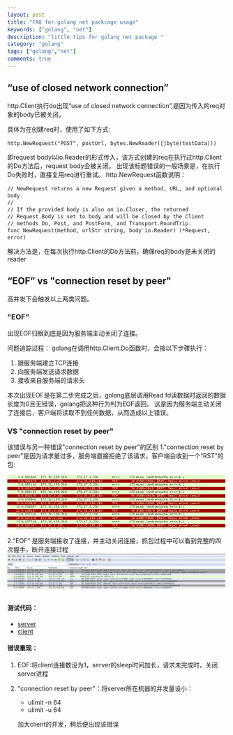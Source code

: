```yaml
---
layout: post
title: "FAQ for golang net packcage usage"
keywords: ["golang", "net"]
description: "little tips for golang net package "
category: "golang"
tags: ["golang","net"]
comments: true 
---
```


## “use of closed network connection”

http.Client执行do出现“use of closed network connection”,是因为传入的req对象的body已被关闭，

具体为在创建req时，使用了如下方式:

```
http.NewRequest("POST", postUrl, bytes.NewReader([]byte(testData)))
```
即request body以io.Reader的形式传入，该方式创建的req在执行过http.Client的Do方法后，request body会被关闭。
出现该标题错误的一般场景是，在执行Do失败时，直接复用req进行重试。
http.NewRequest函数说明：

```
// NewRequest returns a new Request given a method, URL, and optional body.
//
// If the provided body is also an io.Closer, the returned
// Request.Body is set to body and will be closed by the Client
// methods Do, Post, and PostForm, and Transport.RoundTrip.
func NewRequest(method, urlStr string, body io.Reader) (*Request, error) 
```

解决方法是，在每次执行http.Client的Do方法前，确保req的body是未关闭的reader

## “EOF” vs "connection reset by peer"

高并发下会触发以上两类问题。
### "EOF"

出现EOF归根到底是因为服务端主动关闭了连接。

问题追踪过程：
golang在调用http.Client.Do函数时，会按以下步骤执行：

1. 跟服务端建立TCP连接
2. 向服务端发送请求数据
3. 接收来自服务端的请求头

本次出现EOF是在第二步完成之后，golang底层调用Read fd读数据时返回的数据长度为0且无错误，golang把这种行为判为EOF返回。
这是因为服务端主动关闭了连接后，客户端将读取不到任何数据，从而造成以上错误。

### VS "connection reset by peer"
该错误与另一种错误"connection reset by peer"的区别
1."connection reset by peer"是因为请求量过多，服务端直接拒绝了该请求，客户端会收到一个“RST”的包:

<img src="../images/2015-02-06-golang-http-tips/reset.jpg" width=500/>

2.“EOF” 是服务端接收了连接，并主动关闭连接，抓包过程中可以看到完整的四次握手，断开连接过程
<img src="../images/2015-02-06-golang-http-tips/eof.jpg" width=500/>

#### 测试代码：
* [server](https://github.com/AndreMouche/LittleTools/blob/master/golang/httpDemo/server.go)
* [client](https://github.com/AndreMouche/LittleTools/blob/master/golang/httpDemo/client.go)

#### 错误重现：
1. EOF:将client连接数设为1，server的sleep时间加长，请求未完成时，关闭server进程
2. "connection reset by peer"：将server所在机器的并发量设小：
    * ulimit -n 64
    * ulimit -u 64
    
     加大client的并发，稍后便出现该错误



